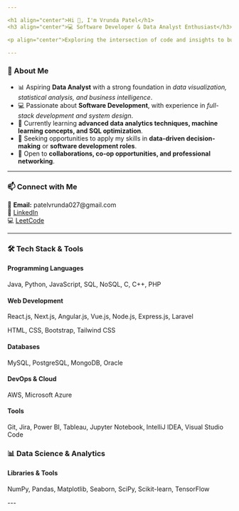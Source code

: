 ```yaml
---

<h1 align="center">Hi 👋, I'm Vrunda Patel</h1>  
<h3 align="center">💻 Software Developer & Data Analyst Enthusiast</h3>  

<p align="center">Exploring the intersection of code and insights to build impactful solutions.</p>  

---
```


<h3>🚀 About Me</h3>  
<ul>  
  <li>📊 Aspiring <strong>Data Analyst</strong> with a strong foundation in <em>data visualization, statistical analysis, and business intelligence</em>.</li>  
  <li>💻 Passionate about <strong>Software Development</strong>, with experience in <em>full-stack development and system design</em>.</li>  
  <li>🌱 Currently learning <strong>advanced data analytics techniques, machine learning concepts, and SQL optimization</strong>.</li>  
  <li>🎯 Seeking opportunities to apply my skills in <strong>data-driven decision-making</strong> or <strong>software development roles</strong>.</li>  
  <li>🤝 Open to <strong>collaborations, co-op opportunities, and professional networking</strong>.</li>  
</ul>  

---

<h3>📫 Connect with Me</h3>  
<p>  
  📧 <strong>Email:</strong> patelvrunda027@gmail.com<br>  
  🔗 <a href="https://www.linkedin.com/in/vrundapatel027/" target="_blank">LinkedIn</a><br>  
  💻 <a href="https://leetcode.com/u/ptlvrd_027/" target="_blank">LeetCode</a>  
</p>  

---

<h3>🛠️ Tech Stack & Tools</h3>  

<h4>Programming Languages</h4>  
<p>Java, Python, JavaScript, SQL, NoSQL, C, C++, PHP</p>  

<h4>Web Development</h4>  
<p>React.js, Next.js, Angular.js, Vue.js, Node.js, Express.js, Laravel</p>  
<p>HTML, CSS, Bootstrap, Tailwind CSS</p>  

<h4>Databases</h4>  
<p>MySQL, PostgreSQL, MongoDB, Oracle</p>  

<h4>DevOps & Cloud</h4>  
<p>AWS, Microsoft Azure</p>  

<h4>Tools</h4>  
<p>Git, Jira, Power BI, Tableau, Jupyter Notebook, IntelliJ IDEA, Visual Studio Code</p>  

<h3>📊 Data Science & Analytics</h3> <h4>Libraries & Tools</h4> <p>NumPy, Pandas, Matplotlib, Seaborn, SciPy, Scikit-learn, TensorFlow</p> 
---

